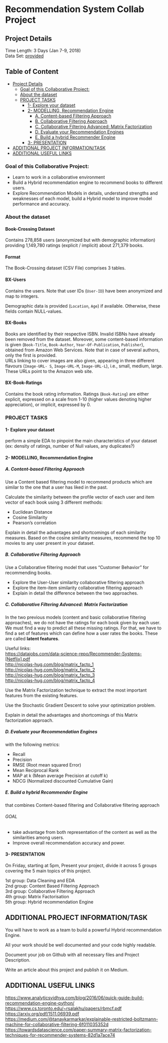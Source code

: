 # Recommendation System Collab Project
## Project Details
Time Length: 3 Days (Jan 7-9, 2018)  
Data Set: [provided](/data/)

## Table of Content
 * [Project Details](#project-details)
   + [Goal of this Collaborative Project:](#goal-of-this-collaborative-project-)
   + [About the dataset](#about-the-dataset)
   + [PROJECT TASKS](#project-tasks)
     - [1- Explore your dataset](#1--explore-your-dataset)
     - [2- MODELLING, Recommendation Engine](#2--modelling--recommendation-engine)
       * [A. Content-based Filtering Approach](#a-content-based-filtering-approach)
       * [B. Collaborative Filtering Approach](#b-collaborative-filtering-approach)
       * [C. Collaborative Filtering Advanced: Matrix Factorization](#c-collaborative-filtering-advanced--matrix-factorization)
       * [D. Evaluate your Recommendation Engines](#d-evaluate-your-recommendation-engines)
       * [E. Build a hybrid Recommender Engine](#e-build-a-hybrid-recommender-engine)
     - [3- PRESENTATION](#3--presentation)
 * [ADDITIONAL PROJECT INFORMATION/TASK](#additional-project-information-task)
 * [ADDITIONAL USEFUL LINKS](#additional-useful-links)

### Goal of this Collaborative Project:
* Learn to work in a collaborative environment
* Build a Hybrid recommendation engine to recommend books to different users.
* Explore Recommendation Models in details, understand strengths and weaknesses of each
model, build a Hybrid model to improve model performance and accuracy.

### About the dataset
#### Book-Crossing Dataset
Contains 278,858 users (anonymized but with demographic information) providing 1,149,780
ratings (explicit / implicit) about 271,379 books.
#### Format
The Book-Crossing dataset (CSV File) comprises 3 tables.
#### BX-Users
Contains the users. Note that user IDs (`User-ID`) have been anonymized and map to integers.  

Demographic data is provided (`Location`, `Age`) if available. Otherwise, these fields contain
NULL-values.
#### BX-Books
Books are identified by their respective ISBN. Invalid ISBNs have already been removed from
the dataset. Moreover, some content-based information is given (`Book-Title`, `Book-Author`,
`Year-Of-Publication`, `Publisher`), obtained from Amazon Web Services.
Note that in case of several authors, only the first is provided.  
URLs linking to cover images are also given, appearing in three different flavours (`Image-URL-
S`, `Image-URL-M`, `Image-URL-L`), i.e., small, medium, large. These URLs point to the
Amazon web site.
#### BX-Book-Ratings
Contains the book rating information. Ratings (`Book-Rating`) are either explicit, expressed on a
scale from 1-10 (higher values denoting higher appreciation), or implicit, expressed by 0.

### PROJECT TASKS
#### 1- Explore your dataset
perform a simple EDA to pinpoint the main characteristics of your dataset (ex: density of ratings, number of Null values, any duplicates?)
#### 2- MODELLING, Recommendation Engine
##### A. Content-based Filtering Approach
Use a Content based filtering model to recommend products which are similar to the one that a
user has liked in the past.  

Calculate the similarity between the profile vector of each user and item vector of each book
using 3 different methods:
* Euclidean Distance
* Cosine Similarity
* Pearson’s correlation

Explain in detail the advantages and shortcomings of each similarity measures.
Based on the cosine similarity measures, recommend the top 10 movies to any user present in
your dataset.
##### B. Collaborative Filtering Approach
Use a Collaborative filtering model that uses “Customer Behavior” for recommending books.
* Explore the User-User similarity collaborative filtering approach
* Explore the item-item similarity collaborative filtering approach
* Explain in detail the difference between the two approaches.

##### C. Collaborative Filtering Advanced: Matrix Factorization
In the two previous models (content and basic collaborative filtering approaches), we do not
have the ratings for each book given by each user. We must find a way to predict all these
missing ratings. For that, we have to find a set of features which can define how a user rates the
books. These are called **latent features**.

Useful links:  
https://datajobs.com/data-science-repo/Recommender-Systems-[Netflix].pdf  
http://nicolas-hug.com/blog/matrix_facto_1  
http://nicolas-hug.com/blog/matrix_facto_2  
http://nicolas-hug.com/blog/matrix_facto_3  
http://nicolas-hug.com/blog/matrix_facto_4  

Use the Matrix Factorization technique to extract the most important features from the existing
features.  

Use the Stochastic Gradient Descent to solve your optimization problem.

Explain in detail the advantages and shortcomings of this Matrix factorization approach.
##### D. Evaluate your Recommendation Engines
with the following metrics:
* Recall
* Precision
* RMSE (Root mean squared Error)
* Mean Reciprocal Rank
* MAP at k (Mean average Precision at cutoff k)
* NDCG (Normalized discounted Cumulative Gain)

##### E. Build a hybrid Recommender Engine
that combines Content-based filtering and Collaborative filtering approach
###### GOAL
* take advantage from both representation of the content as well as the similarities among
users.
* Improve overall recommendation accuracy and power.
#### 3- PRESENTATION
On Friday, starting at 5pm, Present your project, divide it across 5 groups covering the 5 main
topics of this project.  

1st group: Data Cleaning and EDA  
2nd group: Content Based Filtering Approach  
3rd group: Collaborative Filtering Approach  
4th group: Matrix Factorisation  
5th group: Hybrid recommendation Engine  

## ADDITIONAL PROJECT INFORMATION/TASK
You will have to work as a team to build a powerful Hybrid recommendation Engine.  

All your work should be well documented and your code highly readable.  

Document your job on Github with all necessary files and Project Description.  

Write an article about this project and publish it on Medium.

## ADDITIONAL USEFUL LINKS
https://www.analyticsvidhya.com/blog/2016/06/quick-guide-build-recommendation-engine-python/  
https://www.cs.toronto.edu/~rsalakhu/papers/rbmcf.pdf  
https://arxiv.org/pdf/1511.06939.pdf  
https://medium.com/@tanaykarmarkar/explainable-restricted-boltzmann-machine-for-collaborative-filtering-6f011035352d  
https://towardsdatascience.com/paper-summary-matrix-factorization-techniques-for-recommender-systems-82d1a7ace74  
